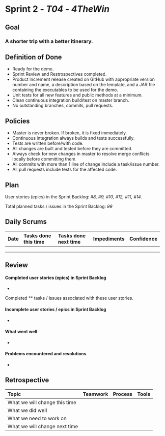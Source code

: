 # Sprint 2 - *T04* - *4TheWin*

## Goal

### A shorter trip with a better itinerary.

## Definition of Done

* Ready for the demo.
* Sprint Review and Restrospectives completed.
* Product Increment release created on GitHub with appropriate version number and name, a description based on the template, and a JAR file containing the executables to be used for the demo. 
* Unit tests for all new features and public methods at a minimum.
* Clean continuous integration build/test on master branch.
* No outstanding branches, commits, pull requests.

## Policies

* Master is never broken.  If broken, it is fixed immediately.
* Continuous integration always builds and tests successfully.
* Tests are written before/with code.  
* All changes are built and tested before they are committed.
* Always check for new changes in master to resolve merge conflicts locally before committing them.
* All commits with more than 1 line of change include a task/issue number.
* All pull requests include tests for the affected code.

## Plan 

User stories (epics) in the Sprint Backlog: *#8, #9, #10, #12, #11, #14*.  

Total planned tasks / issues in the Sprint Backlog: *99* 

## Daily Scrums

Date | Tasks done this time | Tasks done next time | Impediments | Confidence
:--- | :--- | :--- | :--- | :---
 | | | |
 | | | | 
 | | | | 

## Review

#### Completed user stories (epics) in Sprint Backlog 
*

Completed ** tasks / issues associated with these user stories.

#### Incomplete user stories / epics in Sprint Backlog 
* 

#### What went well
*

#### Problems encountered and resolutions
* 

## Retrospective

Topic | Teamwork | Process | Tools
:--- | :--- | :--- | :---
What we will change this time |  |  | 
What we did well |  |  | 
What we need to work on |  |  |
What we will change next time |  |  | 
